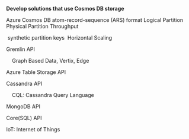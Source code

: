 **Develop solutions that use Cosmos DB storage**

Azure Cosmos DB
	atom-record-sequence (ARS) format
	Logical Partition
	Physical Partition
	Throughput

​	synthetic partition keys
​	Horizontal Scaling

Gremlin API

    Graph Based Data, Vertix, Edge

Azure Table Storage API

Cassandra API

    CQL: Cassandra Query Language

MongoDB API

Core(SQL) API

IoT: Internet of Things
